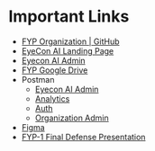 # Important Links
- [FYP Organization | GitHub](https://github.com/c137519edbb3)
- [EyeCon AI Landing Page](https://eyeconai.vercel.app/)
- [Eyecon AI Admin](http://35.184.106.254/admin)
- [FYP Google Drive](https://drive.google.com/drive/folders/1n6Y6ZNLuOL1RW0vIdYZeEmDHosRvS4Q-?usp=sharing)
- Postman
	- [Eyecon AI Admin](https://documenter.getpostman.com/view/34153769/2sAYBd7TJ4)
	- [Analytics](https://documenter.getpostman.com/view/34153769/2sAYBd7TJ6)
	- [Auth](https://documenter.getpostman.com/view/34153769/2sAYBd7TJ7)
	- [Organization Admin](https://documenter.getpostman.com/view/34153769/2sAYBd7TJ8)
- [Figma](https://www.figma.com/design/cTNlWQc4Vsc6d9hRmsEnAf/FYP?node-id=0-1&t=av0aG3hVLtR5kVrT-1)
- [FYP-1 Final Defense Presentation]()
